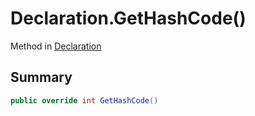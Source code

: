 # Declaration.GetHashCode()

Method in [Declaration](/api/csharp/yarn.compiler.declaration.md)

## Summary



```csharp
public override int GetHashCode()
```

